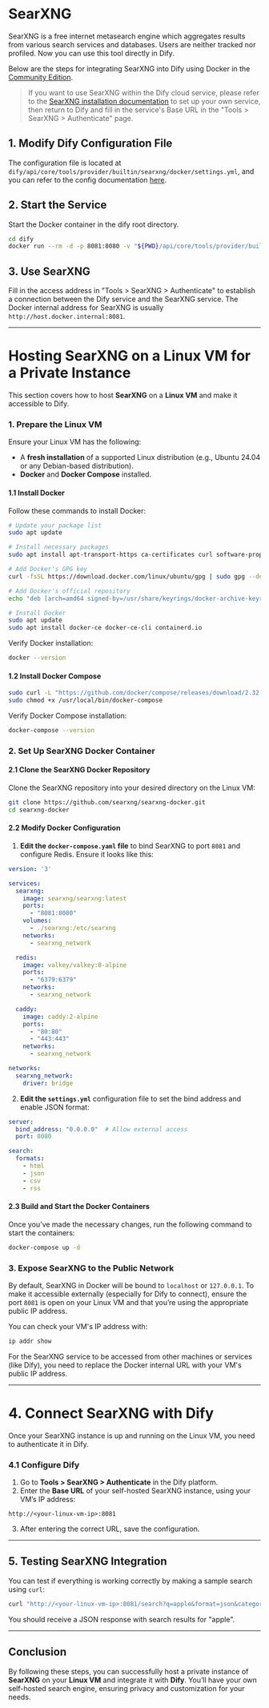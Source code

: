 # SearXNG
SearXNG is a free internet metasearch engine which aggregates results from various search services and databases. Users are neither tracked nor profiled. Now you can use this tool directly in Dify.

Below are the steps for integrating SearXNG into Dify using Docker in the [Community Edition](https://docs.dify.ai/getting-started/install-self-hosted/docker-compose).

> If you want to use SearXNG within the Dify cloud service, please refer to the [SearXNG installation documentation](https://docs.searxng.org/admin/installation.html) to set up your own service, then return to Dify and fill in the service's Base URL in the "Tools > SearXNG > Authenticate" page.

## 1. Modify Dify Configuration File

The configuration file is located at `dify/api/core/tools/provider/builtin/searxng/docker/settings.yml`, and you can refer to the config documentation [here](https://docs.searxng.org/admin/settings/index.html).

## 2. Start the Service

Start the Docker container in the dify root directory.

```bash
cd dify
docker run --rm -d -p 8081:8080 -v "${PWD}/api/core/tools/provider/builtin/searxng/docker:/etc/searxng" searxng/searxng
```

## 3. Use SearXNG

Fill in the access address in "Tools > SearXNG > Authenticate" to establish a connection between the Dify service and the SearXNG service. The Docker internal address for SearXNG is usually `http://host.docker.internal:8081`.

---

# Hosting SearXNG on a Linux VM for a Private Instance

This section covers how to host **SearXNG** on a **Linux VM** and make it accessible to Dify.

### 1. Prepare the Linux VM

Ensure your Linux VM has the following:

- A **fresh installation** of a supported Linux distribution (e.g., Ubuntu 24.04 or any Debian-based distribution).
- **Docker** and **Docker Compose** installed.

#### 1.1 Install Docker

Follow these commands to install Docker:

```bash
# Update your package list
sudo apt update

# Install necessary packages
sudo apt install apt-transport-https ca-certificates curl software-properties-common

# Add Docker's GPG key
curl -fsSL https://download.docker.com/linux/ubuntu/gpg | sudo gpg --dearmor -o /usr/share/keyrings/docker-archive-keyring.gpg

# Add Docker's official repository
echo "deb [arch=amd64 signed-by=/usr/share/keyrings/docker-archive-keyring.gpg] https://download.docker.com/linux/ubuntu $(lsb_release -cs) stable" | sudo tee /etc/apt/sources.list.d/docker.list > /dev/null

# Install Docker
sudo apt update
sudo apt install docker-ce docker-ce-cli containerd.io
```

Verify Docker installation:

```bash
docker --version
```

#### 1.2 Install Docker Compose

```bash
sudo curl -L "https://github.com/docker/compose/releases/download/2.32.1/docker-compose-$(uname -s)-$(uname -m)" -o /usr/local/bin/docker-compose
sudo chmod +x /usr/local/bin/docker-compose
```

Verify Docker Compose installation:

```bash
docker-compose --version
```

### 2. Set Up SearXNG Docker Container

#### 2.1 Clone the SearXNG Docker Repository

Clone the SearXNG repository into your desired directory on the Linux VM:

```bash
git clone https://github.com/searxng/searxng-docker.git
cd searxng-docker
```

#### 2.2 Modify Docker Configuration

1. **Edit the `docker-compose.yaml` file** to bind SearXNG to port `8081` and configure Redis. Ensure it looks like this:

```yaml
version: '3'

services:
  searxng:
    image: searxng/searxng:latest
    ports:
      - "8081:8080"
    volumes:
      - ./searxng:/etc/searxng
    networks:
      - searxng_network

  redis:
    image: valkey/valkey:8-alpine
    ports:
      - "6379:6379"
    networks:
      - searxng_network

  caddy:
    image: caddy:2-alpine
    ports:
      - "80:80"
      - "443:443"
    networks:
      - searxng_network

networks:
  searxng_network:
    driver: bridge
```

2. **Edit the `settings.yml`** configuration file to set the bind address and enable JSON format:

```yaml
server:
  bind_address: "0.0.0.0"  # Allow external access
  port: 8080

search:
  formats:
    - html
    - json
    - csv
    - rss
```

#### 2.3 Build and Start the Docker Containers

Once you’ve made the necessary changes, run the following command to start the containers:

```bash
docker-compose up -d
```

### 3. Expose SearXNG to the Public Network

By default, SearXNG in Docker will be bound to `localhost` or `127.0.0.1`. To make it accessible externally (especially for Dify to connect), ensure the port `8081` is open on your Linux VM and that you’re using the appropriate public IP address.

You can check your VM's IP address with:

```bash
ip addr show
```

For the SearXNG service to be accessed from other machines or services (like Dify), you need to replace the Docker internal URL with your VM's public IP address.

---

# 4. Connect SearXNG with Dify

Once your SearXNG instance is up and running on the Linux VM, you need to authenticate it in Dify.

### 4.1 Configure Dify

1. Go to **Tools > SearXNG > Authenticate** in the Dify platform.
2. Enter the **Base URL** of your self-hosted SearXNG instance, using your VM’s IP address:

```text
http://<your-linux-vm-ip>:8081
```

3. After entering the correct URL, save the configuration.

---

## 5. Testing SearXNG Integration

You can test if everything is working correctly by making a sample search using `curl`:

```bash
curl "http://<your-linux-vm-ip>:8081/search?q=apple&format=json&categories=general"
```

You should receive a JSON response with search results for "apple".

---

## Conclusion

By following these steps, you can successfully host a private instance of **SearXNG** on your **Linux VM** and integrate it with **Dify**. You’ll have your own self-hosted search engine, ensuring privacy and customization for your needs.

